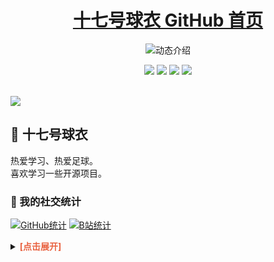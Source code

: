 <p align="center">
  <h1 align="center"><a href="https://github.com/zhang-bcxb">十七号球衣 GitHub 首页</a></h1>
</p>

<p align="center">
  <img src="https://readme-typing-svg.demolab.com/?lines=大家好，我是十七号球衣;欢迎来到我的 GitHub!&font=Fira%20Code&center=true&width=380&height=50&duration=4000&pause=1000" alt="动态介绍">
</p>

<p align="center">
  <img src="https://img.shields.io/static/v1?label=Program&message=Vue&color=blue"/>
  <img src="https://img.shields.io/static/v1?label=Language&message=JavaScript&color=yellow"/>
  <a href="https://space.bilibili.com/480675294"><img src="https://img.shields.io/static/v1?label=Video&message=Bilibili&color=pink"/></a>
  <a href="https://mp.weixin.qq.com/s/NfkT7BvdkNDLCcbmyl0AMg
"><img src="https://img.shields.io/static/v1?label=Blog&message=WeChat&color=green"/></a>
</p>
<br>

<img align="center" src="https://moe-counter.glitch.me/get/@:iitbt?theme=rule33">

## 🧸 十七号球衣

热爱学习、热爱足球。<br>喜欢学习一些开源项目。
<br>

### 💞 我的社交统计

[![GitHub统计](https://stats.justsong.cn/api/github?username=iitbt&theme=dark&lang=zh-CN)](https://github.com/iitbt)
[![B站统计](https://stats.justsong.cn/api/bilibili/?id=480675294&theme=dark&lang=zh-CN)](https://space.bilibili.com/480675294)
<br>


<details>
  <summary><strong style="color:#e96443;">[点击展开] </strong></summary>
  <img align="center" src="img/微信17.jpg" alt="微信赞赏" width="30%">
  <img align="center" src="img/支付宝17.jpg" alt="支付宝赞赏" width="30%">
</details>
